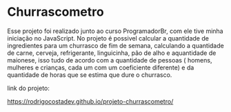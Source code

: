# Churrascometro

Esse projeto foi realizado junto ao curso ProgramadorBr, com ele tive minha iniciação no JavaScript.
No projeto é possivel calcular a quantidade de ingredientes para um churrasco de fim de semana, calculando a quantidade de carne, cerveja, refrigerante, linguicinha, pão de alho e aquantidade de maionese, isso tudo de acordo com a quantidade de pessoas ( homens, mulheres e crianças, cada um com um coeficiente diferente) e da quantidade de horas que se estima que dure o churrasco.

link do projeto:

https://rodrigocostadev.github.io/projeto-churrascometro/
